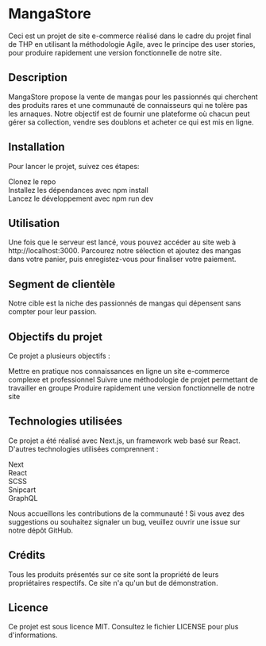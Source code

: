 # MangaStore
Ceci est un projet de site e-commerce réalisé dans le cadre du projet final de THP en utilisant la méthodologie Agile, avec le principe des user stories, pour produire rapidement une version fonctionnelle de notre site.

## Description
MangaStore propose la vente de mangas pour les passionnés qui cherchent des produits rares et une communauté de connaisseurs qui ne tolère pas les arnaques. Notre objectif est de fournir une plateforme où chacun peut gérer sa collection, vendre ses doublons et acheter ce qui est mis en ligne.

## Installation
Pour lancer le projet, suivez ces étapes:

Clonez le repo  
Installez les dépendances avec npm install  
Lancez le développement avec npm run dev  

## Utilisation
Une fois que le serveur est lancé, vous pouvez accéder au site web à http://localhost:3000. Parcourez notre sélection et ajoutez des mangas dans votre panier, puis enregistez-vous pour finaliser votre paiement.

## Segment de clientèle
Notre cible est la niche des passionnés de mangas qui dépensent sans compter pour leur passion.

## Objectifs du projet
Ce projet a plusieurs objectifs :

Mettre en pratique nos connaissances en ligne un site e-commerce complexe et professionnel
Suivre une méthodologie de projet permettant de travailler en groupe
Produire rapidement une version fonctionnelle de notre site

## Technologies utilisées
Ce projet a été réalisé avec Next.js, un framework web basé sur React. D'autres technologies utilisées comprennent :

Next  
React  
SCSS  
Snipcart  
GraphQL  

Nous accueillons les contributions de la communauté ! Si vous avez des suggestions ou souhaitez signaler un bug, veuillez ouvrir une issue sur notre dépôt GitHub.

## Crédits
Tous les produits présentés sur ce site sont la propriété de leurs propriétaires respectifs. Ce site n'a qu'un but de démonstration.

## Licence
Ce projet est sous licence MIT. Consultez le fichier LICENSE pour plus d'informations.
